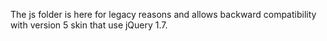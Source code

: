 The js folder is here for legacy reasons and allows backward 
compatibility with version 5 skin that use jQuery 1.7.